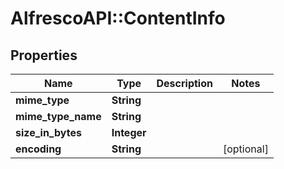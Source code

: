 # AlfrescoAPI::ContentInfo

## Properties
Name | Type | Description | Notes
------------ | ------------- | ------------- | -------------
**mime_type** | **String** |  | 
**mime_type_name** | **String** |  | 
**size_in_bytes** | **Integer** |  | 
**encoding** | **String** |  | [optional] 


